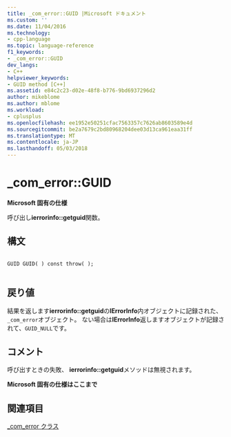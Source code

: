 ```yaml
---
title: _com_error::GUID |Microsoft ドキュメント
ms.custom: ''
ms.date: 11/04/2016
ms.technology:
- cpp-language
ms.topic: language-reference
f1_keywords:
- _com_error::GUID
dev_langs:
- C++
helpviewer_keywords:
- GUID method [C++]
ms.assetid: e84c2c23-d02e-48f8-b776-9bd6937296d2
author: mikeblome
ms.author: mblome
ms.workload:
- cplusplus
ms.openlocfilehash: ee1952e50251cfac7563357c7626ab8603589e4d
ms.sourcegitcommit: be2a7679c2bd80968204dee03d13ca961eaa31ff
ms.translationtype: MT
ms.contentlocale: ja-JP
ms.lasthandoff: 05/03/2018
---
```

# <a name="comerrorguid"></a>_com_error::GUID
**Microsoft 固有の仕様**  
  
 呼び出し**ierrorinfo::getguid**関数。  
  
## <a name="syntax"></a>構文  
  
```  
  
GUID GUID( ) const throw( );  
  
```  
  
## <a name="return-value"></a>戻り値  
 結果を返します**ierrorinfo::getguid**の**IErrorInfo**内オブジェクトに記録された、`_com_error`オブジェクト。 ない場合は**IErrorInfo**返しますオブジェクトが記録されて、`GUID_NULL`です。  
  
## <a name="remarks"></a>コメント  
 呼び出すときの失敗、 **ierrorinfo::getguid**メソッドは無視されます。  
  
 **Microsoft 固有の仕様はここまで**  
  
## <a name="see-also"></a>関連項目  
 [_com_error クラス](../cpp/com-error-class.md)